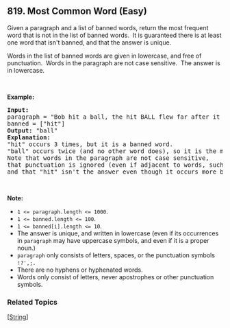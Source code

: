 <!--|This file generated by command(leetcode description); DO NOT EDIT.    |-->
<!--+----------------------------------------------------------------------+-->
<!--|@author    Openset <openset.wang@gmail.com>                           |-->
<!--|@link      https://github.com/openset                                 |-->
<!--|@home      https://github.com/openset/leetcode                        |-->
<!--+----------------------------------------------------------------------+-->

## 819. Most Common Word (Easy)

<p>Given a paragraph&nbsp;and a list of banned words, return the most frequent word that is not in the list of banned words.&nbsp; It is guaranteed there is at least one word that isn&#39;t banned, and that the answer is unique.</p>

<p>Words in the list of banned words are given in lowercase, and free of punctuation.&nbsp; Words in the paragraph are not case sensitive.&nbsp; The answer is in lowercase.</p>

<p>&nbsp;</p>

<p><strong>Example:</strong></p>

<pre>
<strong>Input:</strong> 
paragraph = &quot;Bob hit a ball, the hit BALL flew far after it was hit.&quot;
banned = [&quot;hit&quot;]
<strong>Output:</strong> &quot;ball&quot;
<strong>Explanation:</strong> 
&quot;hit&quot; occurs 3 times, but it is a banned word.
&quot;ball&quot; occurs twice (and no other word does), so it is the most frequent non-banned word in the paragraph. 
Note that words in the paragraph are not case sensitive,
that punctuation is ignored (even if adjacent to words, such as &quot;ball,&quot;), 
and that &quot;hit&quot; isn&#39;t the answer even though it occurs more because it is banned.
</pre>

<p>&nbsp;</p>

<p><strong>Note: </strong></p>

<ul>
	<li><code>1 &lt;= paragraph.length &lt;= 1000</code>.</li>
	<li><code>1 &lt;= banned.length &lt;= 100</code>.</li>
	<li><code>1 &lt;= banned[i].length &lt;= 10</code>.</li>
	<li>The answer is unique, and written in lowercase (even if its occurrences in <code>paragraph</code>&nbsp;may have&nbsp;uppercase symbols, and even if it is a proper noun.)</li>
	<li><code>paragraph</code> only consists of letters, spaces, or the punctuation symbols <code>!?&#39;,;.</code></li>
	<li>There are no hyphens or hyphenated words.</li>
	<li>Words only consist of letters, never apostrophes or other punctuation symbols.</li>
</ul>

### Related Topics
  [[String](https://github.com/openset/leetcode/tree/master/tag/string/README.md)]
